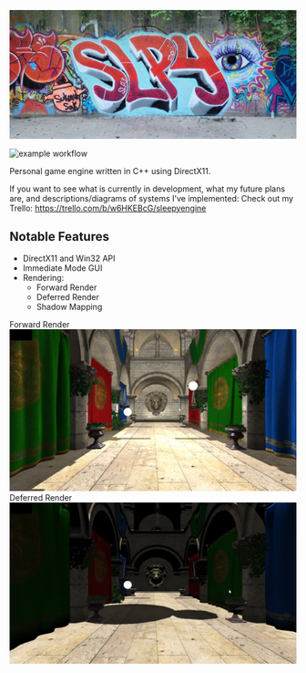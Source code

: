 ![Screenshot](Images/SLPYGithub.png)

![example workflow](https://github.com/ethxndxniels/SleepyEngine/actions/workflows/build-actions.yml/badge.svg)

Personal game engine written in C++ using DirectX11.

If you want to see what is currently in development, what my future plans are, and descriptions/diagrams of systems I've implemented: Check out my Trello: https://trello.com/b/w6HKEBcG/sleepyengine

## Notable Features
 - DirectX11 and Win32 API
 - Immediate Mode GUI
 - Rendering:
	- Forward Render
	- Deferred Render
	- Shadow Mapping
	
Forward Render
![Screenshot](Images/ForwardRender.jpg)
Deferred Render
![Screenshot](Images/DeferredRender.jpg)

